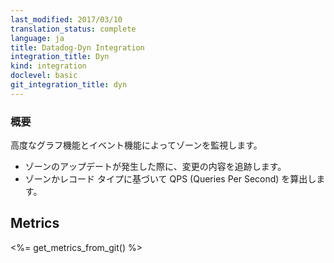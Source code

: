 ```yaml
---
last_modified: 2017/03/10
translation_status: complete
language: ja
title: Datadog-Dyn Integration
integration_title: Dyn
kind: integration
doclevel: basic
git_integration_title: dyn
---
```


<!-- Monitor your zones with advanced graphs and events.

* Keep track of the changes made when a zone is updated
* Analyze the QPS made by zone or record type thanks to advanced graphing tools -->

### 概要

高度なグラフ機能とイベント機能によってゾーンを監視します。

* ゾーンのアップデートが発生した際に、変更の内容を追跡します。
* ゾーンかレコード タイプに基づいて QPS (Queries Per Second) を算出します。


<!-- ## Metrics

<%= get_metrics_from_git() %> -->

## Metrics

<%= get_metrics_from_git() %>